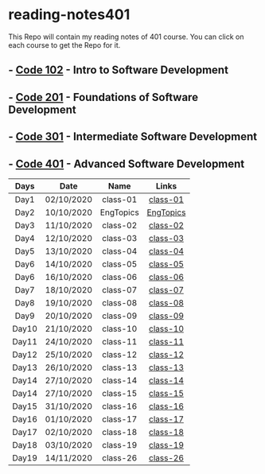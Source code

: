 # reading-notes401

This Repo will contain my reading notes of 401 course.
You can click on each course to get the Repo for it.

## - [Code 102](https://github.com/sayefdeen/reading-notes) - Intro to Software Development

## - [Code 201](https://github.com/sayefdeen/reading-notes201) - Foundations of Software Development

## - [Code 301](https://github.com/sayefdeen/reading-notes301) - Intermediate Software Development

## - [Code 401](https://sayefdeen.github.io/reading-notes401) - Advanced Software Development

| Days  |    Date    |   Name    |                                Links                                |
| :---: | :--------: | :-------: | :-----------------------------------------------------------------: |
| Day1  | 02/10/2020 | class-01  |  [class-01](https://sayefdeen.github.io/reading-notes401/class-01)  |
| Day2  | 10/10/2020 | EngTopics | [EngTopics](https://sayefdeen.github.io/reading-notes401/engtopics) |
| Day3  | 11/10/2020 | class-02  |  [class-02](https://sayefdeen.github.io/reading-notes401/class-02)  |
| Day4  | 12/10/2020 | class-03  |  [class-03](https://sayefdeen.github.io/reading-notes401/class-03)  |
| Day5  | 13/10/2020 | class-04  |  [class-04](https://sayefdeen.github.io/reading-notes401/class-04)  |
| Day6  | 14/10/2020 | class-05  |  [class-05](https://sayefdeen.github.io/reading-notes401/class-05)  |
| Day6  | 16/10/2020 | class-06  |  [class-06](https://sayefdeen.github.io/reading-notes401/class-06)  |
| Day7  | 18/10/2020 | class-07  |  [class-07](https://sayefdeen.github.io/reading-notes401/class-07)  |
| Day8  | 19/10/2020 | class-08  |  [class-08](https://sayefdeen.github.io/reading-notes401/class-08)  |
| Day9  | 20/10/2020 | class-09  |  [class-09](https://sayefdeen.github.io/reading-notes401/class-09)  |
| Day10 | 21/10/2020 | class-10  |  [class-10](https://sayefdeen.github.io/reading-notes401/class-10)  |
| Day11 | 24/10/2020 | class-11  |  [class-11](https://sayefdeen.github.io/reading-notes401/class-11)  |
| Day12 | 25/10/2020 | class-12  |  [class-12](https://sayefdeen.github.io/reading-notes401/class-12)  |
| Day13 | 26/10/2020 | class-13  |  [class-13](https://sayefdeen.github.io/reading-notes401/class-13)  |
| Day14 | 27/10/2020 | class-14  |  [class-14](https://sayefdeen.github.io/reading-notes401/class-14)  |
| Day14 | 27/10/2020 | class-15  |  [class-15](https://sayefdeen.github.io/reading-notes401/class-15)  |
| Day15 | 31/10/2020 | class-16  |  [class-16](https://sayefdeen.github.io/reading-notes401/class-16)  |
| Day16 | 01/10/2020 | class-17  |  [class-17](https://sayefdeen.github.io/reading-notes401/class-17)  |
| Day17 | 02/10/2020 | class-18  |  [class-18](https://sayefdeen.github.io/reading-notes401/class-18)  |
| Day18 | 03/10/2020 | class-19  |  [class-19](https://sayefdeen.github.io/reading-notes401/class-19)  |
| Day19 | 14/11/2020 | class-26  |  [class-26](https://sayefdeen.github.io/reading-notes401/class-26)  |
